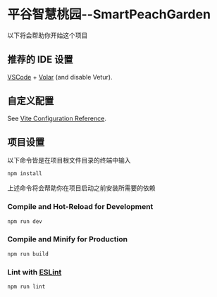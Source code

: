 # 平谷智慧桃园--SmartPeachGarden

以下将会帮助你开始这个项目

## 推荐的 IDE 设置

[VSCode](https://code.visualstudio.com/) + [Volar](https://marketplace.visualstudio.com/items?itemName=Vue.volar) (and disable Vetur).

## 自定义配置

See [Vite Configuration Reference](https://vitejs.dev/config/).

## 项目设置
以下命令皆是在项目根文件目录的终端中输入

```sh
npm install
```
上述命令将会帮助你在项目启动之前安装所需要的依赖

### Compile and Hot-Reload for Development

```sh
npm run dev
```

### Compile and Minify for Production

```sh
npm run build
```

### Lint with [ESLint](https://eslint.org/)

```sh
npm run lint
```
